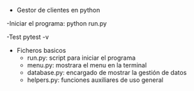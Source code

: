 - Gestor de clientes en python

-Iniciar el programa:
	python run.py 

-Test
	pytest -v

- Ficheros basicos
	- run.py: script para iniciar el programa
	- menu.py: mostrara el menu en la terminal
	- database.py: encargado de mostrar la gestión de datos
	- helpers.py: funciones auxiliares de uso general